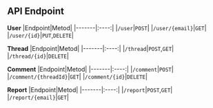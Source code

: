 ## API Endpoint
**User**
|Endpoint|Metod|
|-------|:----:|
|`/user`|`POST`|
|`/user/{email}`|`GET`|
|`/user/{id}`|`PUT`,`DELETE`|

**Thread**
|Endpoint|Metod|
|-------|:----:|
|`/thread`|`POST`,`GET`|
|`/thread/{id}`|`DELETE`|

**Comment**
|Endpoint|Metod|
|-------|:----:|
|`/comment`|`POST`|
|`/comment/{threadId}`|`GET`|
|`/comment/{id}`|`DELETE`|

**Report**
|Endpoint|Metod|
|-------|:----:|
|`/report`|`POST`,`GET`|
|`/report/{email}`|`GET`|


